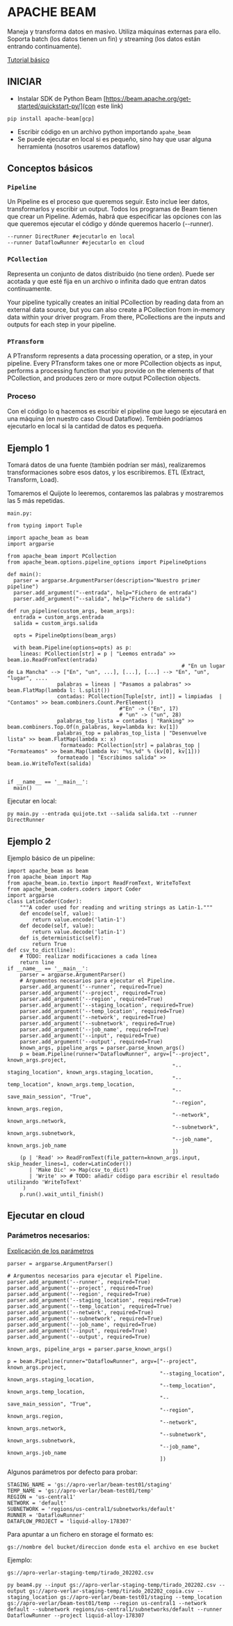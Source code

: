 # APACHE BEAM

Maneja y transforma datos en masivo. Utiliza máquinas externas para ello.
Soporta batch (los datos tienen un fin) y streaming (los datos están entrando continuamente). 

[Tutorial básico](https://www.youtube.com/watch?v=xSgTsKWhU0Y)

## INICIAR
* Instalar SDK de Python Beam [https://beam.apache.org/get-started/quickstart-py/](con este link)
```
pip install apache-beam[gcp]
```
* Escribir código en un archivo python importando `apahe_beam`
* Se puede ejecutar en local si es pequeño, sino hay que usar alguna herramienta (nosotros usaremos dataflow)

## Conceptos básicos

### `Pipeline`
Un Pipeline es el proceso que queremos seguir. Esto inclue leer datos, transformarlos y escribir un output. Todos los programas de Beam tienen que crear un Pipeline. Además, habrá que especificar las opciones con las que queremos ejecutar el código y dónde queremos hacerlo (--runner).
```
--runner DirectRuner #ejecutarlo en local
--runner DataflowRunner #ejecutarlo en cloud
```

### `PCollection`
Representa un conjunto de datos distribuido (no tiene orden). Puede ser acotada y que esté fija en un archivo o infinita dado que entran datos continuamente.

Your pipeline typically creates an initial PCollection by reading data from an external data source, but you can also create a PCollection from in-memory data within your driver program. From there, PCollections are the inputs and outputs for each step in your pipeline.

### `PTransform`
A PTransform represents a data processing operation, or a step, in your pipeline. Every PTransform takes one or more PCollection objects as input, performs a processing function that you provide on the elements of that PCollection, and produces zero or more output PCollection objects.

### Proceso
Con el código lo q hacemos es escribir el pipeline que luego se ejecutará en una máquina (en nuestro caso Cloud Dataflow). Tembién podríamos ejecutarlo en local si la cantidad de datos es pequeña.

## Ejemplo 1

Tomará datos de una fuente (también podrían ser más), realizaremos transformaciones sobre esos datos, y los escribiremos. ETL (Extract, Transform, Load).

Tomaremos el Quijote lo leeremos, contaremos las palabras y mostraremos las 5 más repetidas.

`main.py:`

```
from typing import Tuple

import apache_beam as beam
import argparse

from apache_beam import PCollection
from apache_beam.options.pipeline_options import PipelineOptions

def main():
  parser = argparse.ArgumentParser(description="Nuestro primer pipeline")
  parser.add_argument("--entrada", help="Fichero de entrada")
  parser.add_argument("--salida", help="Fichero de salida")

def run_pipeline(custom_args, beam_args):
  entrada = custom_args.entrada
  salida = custom_args.salida

  opts = PipelineOptions(beam_args)

  with beam.Pipeline(options=opts) as p:
    lineas: PCollection[str] = p | "Leemos entrada" >> beam.io.ReadFromText(entrada)
                                                        # "En un lugar de La Mancha" --> ["En", "un", ...], [...], [...] --> "En", "un", "lugar", ....
                palabras = lineas | "Pasamos a palabras" >> beam.FlatMap(lambda l: l.split())
                contadas: PCollection[Tuple[str, int]] = limpiadas  | "Contamos" >> beam.combiners.Count.PerElement()
                                    #"En" -> ("En", 17)
                                    # "un" -> ("un", 28)
                palabras_top_lista = contadas | "Ranking" >> beam.combiners.Top.Of(n_palabras, key=lambda kv: kv[1])
                palabras_top = palabras_top_lista | "Desenvuelve lista" >> beam.FlatMap(lambda x: x)
                 formateado: PCollection[str] = palabras_top | "Formateamos" >> beam.Map(lambda kv: "%s,%d" % (kv[0], kv[1]))
                formateado | "Escribimos salida" >> beam.io.WriteToText(salida)


if __name__ == '__main__':
  main()
```

Ejecutar en local:
```
py main.py --entrada quijote.txt --salida salida.txt --runner DirectRunner 
```


## Ejemplo 2

Ejemplo básico de un pipeline:

```
import apache_beam as beam
from apache_beam import Map
from apache_beam.io.textio import ReadFromText, WriteToText
from apache_beam.coders.coders import Coder
import argparse
class LatinCoder(Coder):
    """A coder used for reading and writing strings as Latin-1."""
    def encode(self, value):
        return value.encode('latin-1')
    def decode(self, value):
        return value.decode('latin-1')
    def is_deterministic(self):
        return True
def csv_to_dict(line):
    # TODO: realizar modificaciones a cada línea
    return line
if __name__ == '__main__':    
    parser = argparse.ArgumentParser()
    # Argumentos necesarios para ejecutar el Pipeline.
    parser.add_argument('--runner', required=True)
    parser.add_argument('--project', required=True)
    parser.add_argument('--region', required=True)
    parser.add_argument('--staging_location', required=True)
    parser.add_argument('--temp_location', required=True)
    parser.add_argument('--network', required=True)
    parser.add_argument('--subnetwork', required=True)
    parser.add_argument('--job_name', required=True)
    parser.add_argument('--input', required=True)
    parser.add_argument('--output', required=True)
    known_args, pipeline_args = parser.parse_known_args()
    p = beam.Pipeline(runner="DataflowRunner", argv=["--project", known_args.project,
                                                     "--staging_location", known_args.staging_location,
                                                     "--temp_location", known_args.temp_location,
                                                     "--save_main_session", "True",
                                                     "--region", known_args.region,
                                                     "--network", known_args.network,
                                                     "--subnetwork", known_args.subnetwork,
                                                     "--job_name", known_args.job_name
                                                     ])
    (p | 'Read' >> ReadFromText(file_pattern=known_args.input, skip_header_lines=1, coder=LatinCoder())
       | 'Make Dic' >> Map(csv_to_dict)
       | 'Write' >> # TODO: añadir código para escribir el resultado utilizando 'WriteToText'
     )
    p.run().wait_until_finish()
```

## Ejecutar en cloud

### Parámetros necesarios: 

[Explicación de los parámetros](https://cloud.google.com/dataflow/docs/quickstarts/quickstart-python#run-the-pipeline-on-the-dataflow-service)

```
parser = argparse.ArgumentParser()

# Argumentos necesarios para ejecutar el Pipeline.
parser.add_argument('--runner', required=True)
parser.add_argument('--project', required=True)
parser.add_argument('--region', required=True)
parser.add_argument('--staging_location', required=True)
parser.add_argument('--temp_location', required=True)
parser.add_argument('--network', required=True)
parser.add_argument('--subnetwork', required=True)
parser.add_argument('--job_name', required=True)
parser.add_argument('--input', required=True)
parser.add_argument('--output', required=True)

known_args, pipeline_args = parser.parse_known_args()

p = beam.Pipeline(runner="DataflowRunner", argv=["--project", known_args.project,
                                                 "--staging_location", known_args.staging_location,
                                                 "--temp_location", known_args.temp_location,
                                                 "--save_main_session", "True",
                                                 "--region", known_args.region,
                                                 "--network", known_args.network,
                                                 "--subnetwork", known_args.subnetwork,
                                                 "--job_name", known_args.job_name
                                                 ])
```

Algunos parámetros por defecto para probar:
```
STAGING_NAME = 'gs://apro-verlar/beam-test01/staging'
TEMP_NAME = 'gs://apro-verlar/beam-test01/temp'
REGION = 'us-central1'
NETWORK = 'default'
SUBNETWORK = 'regions/us-central1/subnetworks/default'
RUNNER = 'DataflowRunner'
DATAFLOW_PROJECT = 'liquid-alloy-178307'
```

Para apuntar a un fichero en storage el formato es:
```
gs://nombre del bucket/direccion donde esta el archivo en ese bucket
```
Ejemplo:
```
gs://apro-verlar-staging-temp/tirado_202202.csv
```

```
py beam4.py --input gs://apro-verlar-staging-temp/tirado_202202.csv --output gs://apro-verlar-staging-temp/tirado_202202_copia.csv --staging_location gs://apro-verlar/beam-test01/staging --temp_location gs://apro-verlar/beam-test01/temp --region us-central1 --network default --subnetwork regions/us-central1/subnetworks/default --runner DataflowRunner --project liquid-alloy-178307
```
